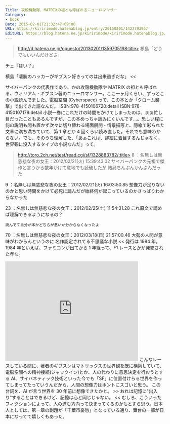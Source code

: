 ```yaml
---
Title: 攻殻機動隊、MATRIXの祖とも呼ばれるニューロマンサー
Category:
- book
Date: 2015-02-01T21:32:47+09:00
URL: https://kiririmode.hatenablog.jp/entry/20150201/1422793967
EditURL: https://blog.hatena.ne.jp/kiririmode/kiririmode.hatenablog.jp/atom/entry/8454420450082071348
---
```


>http://d.hatena.ne.jp/opuesto/20130201/1359705198:title>
槙島「どうでもいいんだけどさ」

チェ『はい？』

槙島「凄腕のハッカーがギブスン好きってのは出来過ぎだな」
<<

サイバーパンクの代表作であり、かの攻殻機動隊や MATRIX の祖とも呼ばれる、ウィリアム・ギブスン著のニューロマンサー。ここ一ヶ月くらい、ずっとこの小説読んでました。電脳空間 (Cyberspace) って、この本とか「クローム襲撃」で出てきた語なんだ。
ISBN:978-4150106720:detail
ISBN:978-4150107178:detail
小説一巻にこれだけの時間をかけてしまったのは、まぁ忙し目だったこともあるんですが、この本めっちゃ読みにくいんです…。恐しい程に何の説明も間も置かず次々に切り替わる場面展開・情景描写と、隠喩で彩られた文章に満ち満ちていて、第 1 章とか 4 回くらい読み直した。それでも意味わからない。でも、そのうち理解した、「あぁこれは、詳細に着目するんじゃなく、世界観に没入するタイプの小説なんだ」って。
>http://toro.2ch.net/test/read.cgi/sf/1328883782/:title>
8 ：名無しは無慈悲な夜の女王：2012/02/21(火) 15:39:43.02
    サイバーパンクの元祖で傑作と言うから数年かけて意地でも読破したが
    結局ちんぷんかんぷんだった

9 ：名無しは無慈悲な夜の女王：2012/02/21(火) 16:03:50.85
    想像力が足りないのかと思い時間をかけて必死に読んだが始終何が起こっているのかさっぱりわからなかった

23 ：名無しは無慈悲な夜の女王：2012/02/25(土) 11:54:31.28
    これ原文で読めば理解できるようになるの？

    読んでて自分が本かどちらが悪いか分からなくなったよ

70 ：名無しは無慈悲な夜の女王：2012/03/18(日) 21:57:00.46
    大勢の人間が意味がわからんというのに
    名作認定されてる不思議な小説
<<
発行は 1984 年。1984 年といえば、ファミコンが出てから 1 年経って、F1 レースとかが発売された年な。
<iframe width="420" height="315" src="https://www.youtube.com/embed/UqwgAqGUmdk" frameborder="0" allowfullscreen></iframe>
こんなレースしている間に、著者のギブスンはマトリックスの世界観を既に構築していて、電脳空間への精神接続(ジャックイン)とか、人の代わりに意思決定を行おうとする AI、サイバネティック技術といった今でも「SF」に位置付けらる世界を作ってしまってたっていうんだから、人間の想像力はホントにスゴいと思う。
この台詞を、AI が言う世界を 30 年前に想像できたかと。
>>
おれは記憶に"出入り"することはできるけど、記憶は心と同じじゃない。
<<
むしろ、こういったフィクションによって、人の進む方向って決まってくるのかもとすら思う。日本人としては、第一章の副題が「千葉市憂愁」となっている通り、舞台の一部が日本になってて嬉しくもあった。
